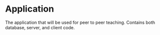 # Application
The application that will be used for peer to peer teaching. Contains both database, server, and client code.
